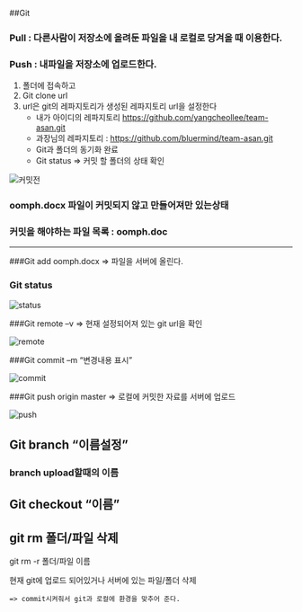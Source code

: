 ##Git 
### Pull : 다른사람이 저장소에 올려둔 파일을 내 로컬로 당겨올 때 이용한다.
### Push : 내파일을 저장소에 업로드한다.

1. 폴더에 접속하고
2. Git clone url
3. url은 git의 레파지토리가 생성된 레파지토리 url을 설정한다 
	* 내가  아이디의 레파지토리 https://github.com/yangcheollee/team-asan.git
	* 과장님의 레파지토리 : https://github.com/bluermind/team-asan.git
	* Git과 폴더의 동기화 완료
	* Git status => 커밋 할 폴더의 상태 확인
 

![커밋전](http://postfiles14.naver.net/MjAxNzA3MDNfMyAg/MDAxNDk5MDY2MDY4Nzc4.hxRb8N1UL5qbKm0nAUmUWFlzj887DtOc1V8hjTf_faEg.9cS2xXNx01sIFsP066Gt91rr9iOGh1hJPnFQsfgjvQ8g.PNG.ycy122/git1.png?type=w2)

### oomph.docx 파일이 커밋되지 않고 만들어져만 있는상태
### 커밋을 해야하는 파일 목록 : oomph.doc

---
###Git add oomph.docx  => 파일을 서버에 올린다.
### Git status
 
![status](http://postfiles16.naver.net/MjAxNzA3MDNfMjA4/MDAxNDk5MDY2MDY4OTUy.r5e8cBdxpwtOftdWDEImJe-x9vJz6i4dx6uBLoIPlSMg.18Yed1qpFsWrTFwoK84lFgU1rTMzstVuVpscoqDiypgg.PNG.ycy122/git2.png?type=w2)



###Git remote –v => 현재 설정되어져 있는 git url을 확인
 
![remote](http://postfiles15.naver.net/MjAxNzA3MDNfMTQ2/MDAxNDk5MDY2MDY5NDY3.QJULvjtIzrVfxSG08BlZ2WetjqFNjaB7-bSrhJQY0jIg.h4UJZOotsXm1LAhz-JY4deJCg3faMKj83rU3XBbRXB4g.PNG.ycy122/git3.png?type=w2)

###Git commit –m “변경내용 표시”

![commit](http://postfiles12.naver.net/MjAxNzA3MDNfMjYy/MDAxNDk5MDY2MDY5OTY3.qYO-CRcA61xEAPDIxXQz49CTcIJNbtHY0k6ErD8XNn8g.XcaeJ5Q32nceh6mo-fJBxi8mAHdyUySP2wWLUSbu5lgg.PNG.ycy122/git4.png?type=w2)
 

###Git push origin master => 로컬에 커밋한 자료를 서버에 업로드

![push](http://postfiles14.naver.net/MjAxNzA3MDNfMjMy/MDAxNDk5MDY2MDcwMjk3.caPfGSbWSlWqrbJ3Gh-o1bTkcIzMY0EkZxpGsMBKPrgg.eTeZHXy7IYuP9JNKDYDAdiR5apKerNh6OT2Iozhfj1kg.PNG.ycy122/git5.png?type=w2) 



## Git branch “이름설정”
### branch upload할때의 이름

## Git checkout “이름”


## git rm 폴더/파일 삭제

git rm -r 폴더/파일 이름

현재 git에 업로드 되어있거나 서버에 있는 파일/폴더 삭제

	=> commit시켜줘서 git과 로컬에 환경을 맞추어 준다.
